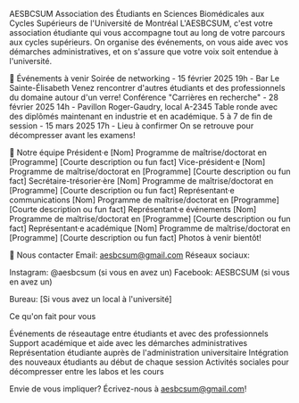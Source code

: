 AESBCSUM
Association des Étudiants en Sciences Biomédicales aux Cycles Supérieurs de l'Université de Montréal
L'AESBCSUM, c'est votre association étudiante qui vous accompagne tout au long de votre parcours aux cycles supérieurs. On organise des événements, on vous aide avec vos démarches administratives, et on s'assure que votre voix soit entendue à l'université.

📅 Événements à venir
Soirée de networking - 15 février 2025
19h - Bar Le Sainte-Élisabeth
Venez rencontrer d'autres étudiants et des professionnels du domaine autour d'un verre!
Conférence "Carrières en recherche" - 28 février 2025
14h - Pavillon Roger-Gaudry, local A-2345
Table ronde avec des diplômés maintenant en industrie et en académique.
5 à 7 de fin de session - 15 mars 2025
17h - Lieu à confirmer
On se retrouve pour décompresser avant les examens!

👥 Notre équipe
Président·e
[Nom]
Programme de maîtrise/doctorat en [Programme]
[Courte description ou fun fact]
Vice-président·e
[Nom]
Programme de maîtrise/doctorat en [Programme]
[Courte description ou fun fact]
Secrétaire-trésorier·ère
[Nom]
Programme de maîtrise/doctorat en [Programme]
[Courte description ou fun fact]
Représentant·e communications
[Nom]
Programme de maîtrise/doctorat en [Programme]
[Courte description ou fun fact]
Représentant·e événements
[Nom]
Programme de maîtrise/doctorat en [Programme]
[Courte description ou fun fact]
Représentant·e académique
[Nom]
Programme de maîtrise/doctorat en [Programme]
[Courte description ou fun fact]
Photos à venir bientôt!

💬 Nous contacter
Email: aesbcsum@gmail.com
Réseaux sociaux:

Instagram: @aesbcsum (si vous en avez un)
Facebook: AESBCSUM (si vous en avez un)

Bureau: [Si vous avez un local à l'université]

Ce qu'on fait pour vous

Événements de réseautage entre étudiants et avec des professionnels
Support académique et aide avec les démarches administratives
Représentation étudiante auprès de l'administration universitaire
Intégration des nouveaux étudiants au début de chaque session
Activités sociales pour décompresser entre les labos et les cours


Envie de vous impliquer? Écrivez-nous à aesbcsum@gmail.com!
